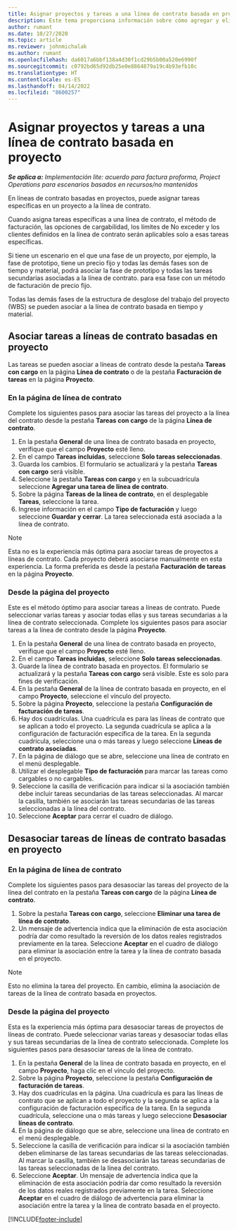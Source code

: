 ```yaml
---
title: Asignar proyectos y tareas a una línea de contrato basada en proyecto (lite)
description: Este tema proporciona información sobre cómo agregar y eliminar proyectos y tareas a una línea de contrato.
author: rumant
ms.date: 10/27/2020
ms.topic: article
ms.reviewer: johnmichalak
ms.author: rumant
ms.openlocfilehash: da6017a6bbf138a4d30f1cd29b5b00a520e6990f
ms.sourcegitcommit: c0792bd65d92db25e0e8864879a19c4b93efb10c
ms.translationtype: HT
ms.contentlocale: es-ES
ms.lasthandoff: 04/14/2022
ms.locfileid: "8600257"
---
```

# <a name="map-projects-and-tasks-to-a-project-based-contract-line"></a>Asignar proyectos y tareas a una línea de contrato basada en proyecto 

_**Se aplica a:** Implementación lite: acuerdo para factura proforma, Project Operations para escenarios basados en recursos/no mantenidos_

En líneas de contrato basadas en proyectos, puede asignar tareas específicas en un proyecto a la línea de contrato.

Cuando asigna tareas específicas a una línea de contrato, el método de facturación, las opciones de cargabilidad, los límites de No exceder y los clientes definidos en la línea de contrato serán aplicables solo a esas tareas específicas.

Si tiene un escenario en el que una fase de un proyecto, por ejemplo, la fase de prototipo, tiene un precio fijo y todas las demás fases son de tiempo y material, podrá asociar la fase de prototipo y todas las tareas secundarias asociadas a la línea de contrato. para esa fase con un método de facturación de precio fijo.

Todas las demás fases de la estructura de desglose del trabajo del proyecto (WBS) se pueden asociar a la línea de contrato basada en tiempo y material.

## <a name="associate-tasks-to-project-based-contract-lines"></a>Asociar tareas a líneas de contrato basadas en proyecto

Las tareas se pueden asociar a líneas de contrato desde la pestaña **Tareas con cargo** en la página **Línea de contrato** o de la pestaña **Facturación de tareas** en la página **Proyecto**.

### <a name="from-the-contract-line-page"></a>En la página de línea de contrato

Complete los siguientes pasos para asociar las tareas del proyecto a la línea del contrato desde la pestaña **Tareas con cargo** de la página **Línea de contrato**.

1. En la pestaña **General** de una línea de contrato basada en proyecto, verifique que el campo **Proyecto** esté lleno.
2. En el campo **Tareas incluidas**, seleccione **Solo tareas seleccionadas**.
3. Guarda los cambios. El formulario se actualizará y la pestaña **Tareas con cargo** será visible.
4. Seleccione la pestaña **Tareas con cargo** y en la subcuadrícula seleccione **Agregar una tarea de línea de contrato**.
5. Sobre la página **Tareas de la línea de contrato**, en el desplegable **Tareas**, seleccione la tarea. 
6. Ingrese información en el campo **Tipo de facturación** y luego seleccione **Guardar y cerrar**. La tarea seleccionada está asociada a la línea de contrato.

> [!NOTE]
> Esta no es la experiencia más óptima para asociar tareas de proyectos a líneas de contrato. Cada proyecto deberá asociarse manualmente en esta experiencia. La forma preferida es desde la pestaña **Facturación de tareas** en la página **Proyecto**.

### <a name="from-the-project-page"></a>Desde la página del proyecto

Este es el método óptimo para asociar tareas a líneas de contrato. Puede seleccionar varias tareas y asociar todas ellas y sus tareas secundarias a la línea de contrato seleccionada. Complete los siguientes pasos para asociar tareas a la línea de contrato desde la página **Proyecto**.

1. En la pestaña **General** de una línea de contrato basada en proyecto, verifique que el campo **Proyecto** esté lleno.
2. En el campo **Tareas incluidas**, seleccione **Solo tareas seleccionadas**.
3. Guarde la línea de contrato basada en proyectos. El formulario se actualizará y la pestaña **Tareas con cargo** será visible. Este es solo para fines de verificación.
4. En la pestaña **General** de la línea de contrato basada en proyecto, en el campo **Proyecto**, seleccione el vínculo del proyecto.
5. Sobre la página **Proyecto**, seleccione la pestaña **Configuración de facturación de tareas**.
6. Hay dos cuadrículas. Una cuadrícula es para las líneas de contrato que se aplican a todo el proyecto. La segunda cuadrícula se aplica a la configuración de facturación específica de la tarea. En la segunda cuadrícula, seleccione una o más tareas y luego seleccione **Líneas de contrato asociadas**.
7. En la página de diálogo que se abre, seleccione una línea de contrato en el menú desplegable.
8. Utilizar el desplegable **Tipo de facturación** para marcar las tareas como cargables o no cargables.
9. Seleccione la casilla de verificación para indicar si la asociación también debe incluir tareas secundarias de las tareas seleccionadas. Al marcar la casilla, también se asociarán las tareas secundarias de las tareas seleccionadas a la línea del contrato.
10. Seleccione **Aceptar** para cerrar el cuadro de diálogo.

## <a name="unassociate-tasks-from-project-based-contract-lines"></a>Desasociar tareas de líneas de contrato basadas en proyecto

### <a name="from-the-contract-line-page"></a>En la página de línea de contrato

Complete los siguientes pasos para desasociar las tareas del proyecto de la línea del contrato en la pestaña **Tareas con cargo** de la página **Línea de contrato**.

1. Sobre la pestaña **Tareas con cargo**, seleccione **Eliminar una tarea de línea de contrato**.
2. Un mensaje de advertencia indica que la eliminación de esta asociación podría dar como resultado la reversión de los datos reales registrados previamente en la tarea. Seleccione **Aceptar** en el cuadro de diálogo para eliminar la asociación entre la tarea y la línea de contrato basada en el proyecto. 

> [!NOTE]
> Esto no elimina la tarea del proyecto. En cambio, elimina la asociación de tareas de la línea de contrato basada en proyectos.

### <a name="from-the-project-page"></a>Desde la página del proyecto

Esta es la experiencia más óptima para desasociar tareas de proyectos de líneas de contrato. Puede seleccionar varias tareas y desasociar todas ellas y sus tareas secundarias de la línea de contrato seleccionada. Complete los siguientes pasos para desasociar tareas de la línea de contrato.

1. En la pestaña **General** de la línea de contrato basada en proyecto, en el campo **Proyecto**, haga clic en el vínculo del proyecto.
2. Sobre la página **Proyecto**, seleccione la pestaña **Configuración de facturación de tareas**.
3. Hay dos cuadrículas en la página. Una cuadrícula es para las líneas de contrato que se aplican a todo el proyecto y la segunda se aplica a la configuración de facturación específica de la tarea. En la segunda cuadrícula, seleccione una o más tareas y luego seleccione **Desasociar líneas de contrato**.
4. En la página de diálogo que se abre, seleccione una línea de contrato en el menú desplegable.
5. Seleccione la casilla de verificación para indicar si la asociación también deben eliminarse de las tareas secundarias de las tareas seleccionadas. Al marcar la casilla, también se desasociarán las tareas secundarias de las tareas seleccionadas de la línea del contrato.
6. Seleccione **Aceptar**. Un mensaje de advertencia indica que la eliminación de esta asociación podría dar como resultado la reversión de los datos reales registrados previamente en la tarea. Seleccione **Aceptar** en el cuadro de diálogo de advertencia para eliminar la asociación entre la tarea y la línea de contrato basada en el proyecto.


[!INCLUDE[footer-include](../../includes/footer-banner.md)]
